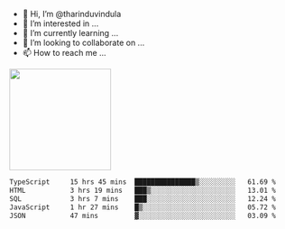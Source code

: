 - 👋 Hi, I’m @tharinduvindula
- 👀 I’m interested in ...
- 🌱 I’m currently learning ...
- 💞️ I’m looking to collaborate on ...
- 📫 How to reach me ...

<!---
tharinduvindula/tharinduvindula is a ✨ special ✨ repository because its `README.md` (this file) appears on your GitHub profile.
You can click the Preview link to take a look at your changes.
--->

<img height="180em" src="https://github-readme-stats.vercel.app/api?username=tharinduvindula&show_icons=true&hide_border=false&&count_private=true&include_all_commits=true" />


<!--START_SECTION:waka-->

```txt
TypeScript     15 hrs 45 mins  ███████████████▒░░░░░░░░░   61.69 %
HTML           3 hrs 19 mins   ███▒░░░░░░░░░░░░░░░░░░░░░   13.01 %
SQL            3 hrs 7 mins    ███░░░░░░░░░░░░░░░░░░░░░░   12.24 %
JavaScript     1 hr 27 mins    █▒░░░░░░░░░░░░░░░░░░░░░░░   05.72 %
JSON           47 mins         ▓░░░░░░░░░░░░░░░░░░░░░░░░   03.09 %
```

<!--END_SECTION:waka-->
